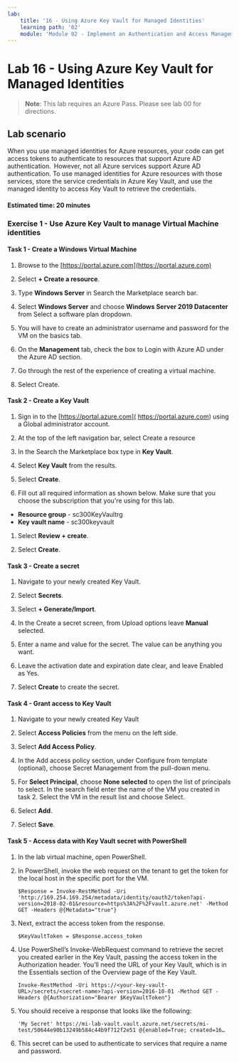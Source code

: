 ```yaml
---
lab:
    title: '16 - Using Azure Key Vault for Managed Identities'
    learning path: '02'
    module: 'Module 02 - Implement an Authentication and Access Management Solution'
---
```


# Lab 16 - Using Azure Key Vault for Managed Identities

>**Note**: This lab requires an Azure Pass. Please see lab 00 for directions.

## Lab scenario

When you use managed identities for Azure resources, your code can get access tokens to authenticate to resources that support Azure AD authentication.  However, not all Azure services support Azure AD authentication. To use managed identities for Azure resources with those services, store the service credentials in Azure Key Vault, and use the managed identity to access Key Vault to retrieve the credentials.

#### Estimated time: 20 minutes

### Exercise 1 - Use Azure Key Vault to manage Virtual Machine identities

#### Task 1 - Create a Windows Virtual Machine

1. Browse to the [https://portal.azure.com](https://portal.azure.com)

1. Select **+ Create a resource**.

1. Type **Windows Server** in Search the Marketplace search bar.

1. Select **Windows Server** and choose **Windows Server 2019 Datacenter** from Select a software plan dropdown.

1. You will have to create an administrator username and password for the VM on the basics tab.

1. On the **Management** tab, check the box to Login with Azure AD under the Azure AD section.

1. Go through the rest of the experience of creating a virtual machine. 

1. Select Create.

#### Task 2 - Create a Key Vault

1. Sign in to the [https://portal.azure.com]( https://portal.azure.com) using a Global administrator account.

1. At the top of the left navigation bar, select Create a resource

1. In the Search the Marketplace box type in **Key Vault**.  

1. Select **Key Vault** from the results.

1. Select **Create**.

1. Fill out all required information as shown below. Make sure that you choose the subscription that you're using for this lab.

 - **Resource group** - sc300KeyVaultrg
 - **Key vault name** - sc300keyvault


1. Select **Review + create**.

1. Select **Create**.


#### Task 3 - Create a secret

1. Navigate to your newly created Key Vault.

1. Select **Secrets**.

1. Select **+ Generate/Import**.

1. In the Create a secret screen, from Upload options leave **Manual** selected.

1. Enter a name and value for the secret.  The value can be anything you want. 

1. Leave the activation date and expiration date clear, and leave Enabled as Yes. 

1. Select **Create** to create the secret.

#### Task 4 - Grant access to Key Vault

1. Navigate to your newly created Key Vault

1. Select **Access Policies** from the menu on the left side.

1. Select **Add Access Policy**.

1. In the Add access policy section, under Configure from template (optional), choose Secret Management from the pull-down menu.

1. For **Select Principal**, choose **None selected** to open the list of principals to select. In the search field enter the name of the VM you created in task 2.  Select the VM in the result list and choose Select.

1. Select **Add**.

1. Select **Save**.

#### Task 5 - Access data with Key Vault secret with PowerShell

1. In the lab virtual machine, open PowerShell.  

1. In PowerShell, invoke the web request on the tenant to get the token for the local host in the specific port for the VM.  

    ```
    $Response = Invoke-RestMethod -Uri 'http://169.254.169.254/metadata/identity/oauth2/token?api-version=2018-02-01&resource=https%3A%2F%2Fvault.azure.net' -Method GET -Headers @{Metadata="true"}
    ```

1. Next, extract the access token from the response.  

    ```
    $KeyVaultToken = $Response.access_token
    ```

1. Use PowerShell’s Invoke-WebRequest command to retrieve the secret you created earlier in the Key Vault, passing the access token in the Authorization header.  You’ll need the URL of your Key Vault, which is in the Essentials section of the Overview page of the Key Vault.  

    ```
    Invoke-RestMethod -Uri https://<your-key-vault-URL>/secrets/<secret-name>?api-version=2016-10-01 -Method GET -Headers @{Authorization="Bearer $KeyVaultToken"}
    ```
1. You should receive a response that looks like the following: 
    ```
    'My Secret' https://mi-lab-vault.vault.azure.net/secrets/mi-test/50644e90b13249b584c44b9f712f2e51 @{enabled=True; created=16…
    ```
1. This secret can be used to authenticate to services that require a name and password.



